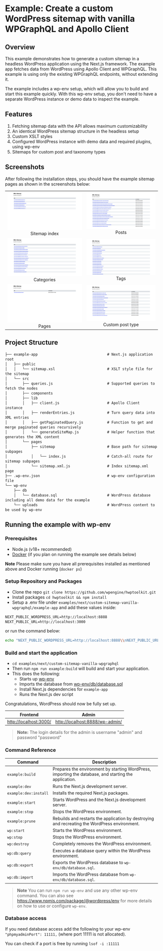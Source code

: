 # Example: Create a custom WordPress sitemap with vanilla WPGraphQL and Apollo Client

## Overview

This example demonstrates how to generate a custom sitemap in a headless WordPress application using the Next.js framework. The example app fetches data from WordPress using Apollo Client and WPGraphQL. This example is using only the existing WPGraphQL endpoints, without extending it.

The example includes a wp-env setup, which will allow you to build and start this example quickly. With this wp-env setup, you don't need to have a separate WordPress instance or demo data to inspect the example.

## Features

1. Fetching sitemap data with the API allows maximum customizability
2. An identical WordPress sitemap structure in the headless setup
3. Custom XSLT styles
4. Configured WordPress instance with demo data and required plugins, using wp-env
5. Sitemaps for custom post and taxonomy types

## Screenshots

After following the installation steps, you should have the example sitemap pages as shown in the screenshots below:

|                                                                              |                                                                              |
| :--------------------------------------------------------------------------: | :--------------------------------------------------------------------------: |
|  ![index](./screenshots/sitemap-index.png "Sitemap index")<br>Sitemap index  |          ![posts](./screenshots/sitemap-post.png "Posts")<br>Posts           |
| ![categories](./screenshots/sitemap-category.png "Categories")<br>Categories |            ![tags](./screenshots/sitemap-tag.png "Tags")<br>Tags             |
|           ![page](./screenshots/sitemap-page.png "Pages")<br>Pages           | ![cpt](./screenshots/sitemap-cpt.png "Custom post type")<br>Custom post type |

## Project Structure

```
├── example-app                                # Next.js application root
│   ├── public
│   │   └── sitemap.xsl                        # XSLT style file for the sitemap
│   └── src
│       ├── queries.js                         # Supported queries to fetch the nodes
│       ├── components
│       ├── lib
│       │   ├── client.js                      # Apollo Client instance
│       │   ├── renderEntries.js               # Turn query data into XML entries
│       │   ├── getPaginatedQuery.js           # Function to get and merge paginated queries recursively
│       │   └── generateSiteMap.js             # Helper function that generates the XML content
│       └── pages
│           ├── sitemap                        # Base path for sitemap subpages
│           │   └── index.js                   # Catch-all route for sitemap subpages
│           └── sitemap.xml.js                 # Index sitemap.xml page
├── .wp-env.json                               # wp-env configuration file
└── wp-env
    ├── db
    │   └── database.sql                       # WordPress database including all demo data for the example
    └── uploads                                # WordPress content to be used by wp-env
```

## Running the example with wp-env

### Prerequisites

- Node.js (v18+ recommended)
- [Docker](https://www.docker.com/) (if you plan on running the example see details below)

**Note** Please make sure you have all prerequisites installed as mentioned above and Docker running (`docker ps`)

### Setup Repository and Packages

- Clone the repo `git clone https://github.com/wpengine/hwptoolkit.git`
- Install packages `cd hwptoolkit && npm install`
- Setup a .env file under `examples/next/custom-sitemap-vanilla-wpgraphql/example-app` and add these values inside:

```
NEXT_PUBLIC_WORDPRESS_URL=http://localhost:8888
NEXT_PUBLIC_URL=http://localhost:3000
```

or run the command below:

```bash
echo "NEXT_PUBLIC_WORDPRESS_URL=http://localhost:8888\\nNEXT_PUBLIC_URL=http://localhost:3000" > examples/next/custom-sitemap-vanilla-wpgraphql/example-app/.env
```

### Build and start the application

- `cd examples/next/custom-sitemap-vanilla-wpgraphql`
- Then run `npm run example:build` will build and start your application.
- This does the following:
  - Starts up [wp-env](https://developer.wordpress.org/block-editor/getting-started/devenv/get-started-with-wp-env/)
  - Imports the database from [wp-env/db/database.sql](wp-env/db/database.sql)
  - Install Next.js dependencies for `example-app`
  - Runs the Next.js dev script

Congratulations, WordPress should now be fully set up.

| Frontend                                         | Admin                                                              |
| ------------------------------------------------ | ------------------------------------------------------------------ |
| [http://localhost:3000/](http://localhost:3000/) | [http://localhost:8888/wp-admin/](http://localhost:8888/wp-admin/) |

> **Note:** The login details for the admin is username "admin" and password "password"

### Command Reference

| Command               | Description                                                                                                             |
| --------------------- | ----------------------------------------------------------------------------------------------------------------------- |
| `example:build`       | Prepares the environment by starting WordPress, importing the database, and starting the application. |
| `example:dev`         | Runs the Next.js development server.                                                                                    |
| `example:dev:install` | Installs the required Next.js packages.                                                                                 |
| `example:start`       | Starts WordPress and the Next.js development server.                                                                    |
| `example:stop`        | Stops the WordPress environment.                                                                                        |
| `example:prune`       | Rebuilds and restarts the application by destroying and recreating the WordPress environment.                           |
| `wp:start`            | Starts the WordPress environment.                                                                                       |
| `wp:stop`             | Stops the WordPress environment.                                                                                        |
| `wp:destroy`          | Completely removes the WordPress environment.                                                                           |
| `wp:db:query`         | Executes a database query within the WordPress environment.                                                             |
| `wp:db:export`        | Exports the WordPress database to `wp-env/db/database.sql`.                                                             |
| `wp:db:import`        | Imports the WordPress database from `wp-env/db/database.sql`.                                                           |

> **Note** You can run `npm run wp-env` and use any other wp-env command. You can also see <https://www.npmjs.com/package/@wordpress/env> for more details on how to use or configure `wp-env`.

### Database access

If you need database access add the following to your wp-env `"phpmyadminPort": 11111,` (where port 11111 is not allocated).

You can check if a port is free by running `lsof -i :11111`
